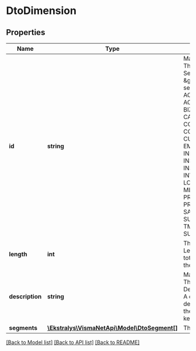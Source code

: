 # DtoDimension

## Properties
Name | Type | Description | Notes
------------ | ------------- | ------------- | -------------
**id** | **string** | Mandatory field: The top part &amp;gt; Segment key ID* &amp;gt; The ID of the segmented key. ACCGROUP, ACCOUNT, BIZACCT, CASHACCOUNT, CONTRACT, CONTRACTITEM, CUSTOMER, EMPLOYEE, INLOCATION, INSITE, INSUBITEM, INVENTORY, LOCATION, MLISTCD, PROJECT, PROTASK, SALESPER, SUBACCOUNT, TMCONTRACT, SUPLLIER | [optional] 
**length** | **int** | The top part &amp;gt; Length &amp;gt; The total length of the key. | [optional] 
**description** | **string** | Mandatory field: The top part &amp;gt; Description* &amp;gt; A detailed description of the segmented key. | [optional] 
**segments** | [**\Ekstralys\VismaNetApi\Model\DtoSegment[]**](DtoSegment.md) | The table &amp;gt; | [optional] 

[[Back to Model list]](../README.md#documentation-for-models) [[Back to API list]](../README.md#documentation-for-api-endpoints) [[Back to README]](../README.md)


